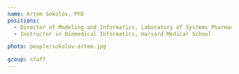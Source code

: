 ```yaml
---
name: Artem Sokolov, PhD
positions:
  - Director of Modeling and Informatics, Laboratory of Systems Pharmacology, Harvard Medical School
  - Instructor in Biomedical Informatics, Harvard Medical School

photo: people/sokolov-artem.jpg

group: staff
---
```

